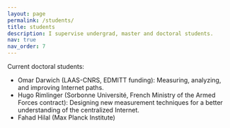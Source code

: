 ```yaml
---
layout: page
permalink: /students/
title: students
description: I supervise undergrad, master and doctoral students. 
nav: true
nav_order: 7
---
```


Current doctoral students: 

- Omar Darwich (LAAS-CNRS, EDMITT funding): Measuring, analyzing, and improving Internet paths. 
- Hugo Rimlinger (Sorbonne Université, French Ministry of the Armed Forces contract): Designing new measurement techniques for a better understanding of the centralized Internet.
- Fahad Hilal (Max Planck Institute)
